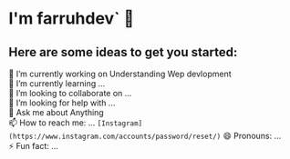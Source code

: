 # I'm farruhdev` 👋  

## Here are some ideas to get you started:

  🔭 I’m currently working on Understanding Wep devlopment  
  🌱 I’m currently learning ...        
  👯 I’m looking to collaborate on ...  
  🤔 I’m looking for help with ...  
  💬 Ask me about Anything  
  📫 How to reach me: ... `[Instagram](https://www.instagram.com/accounts/password/reset/)`
  😄 Pronouns: ...  
  ⚡ Fun fact: ...  

